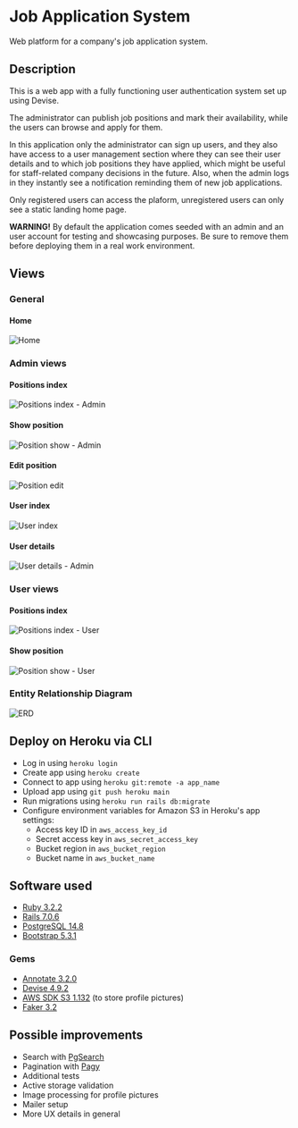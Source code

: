 # Job Application System

Web platform for a company's job application system.

## Description

This is a web app with a fully functioning user authentication system set up using Devise.

The administrator can publish job positions and mark their availability, while the users can browse and apply for them.

In this application only the administrator can sign up users, and they also have access to a user management section where they can see their user details and to which job positions they have applied, which might be useful for staff-related company decisions in the future. Also, when the admin logs in they instantly see a notification reminding them of new job applications.

Only registered users can access the plaform, unregistered users can only see a static landing home page.

**WARNING!** By default the application comes seeded with an admin and an user account for testing and showcasing purposes. Be sure to remove them before deploying them in a real work environment.

## Views

### General

#### Home
![Home](readme/home.webp)

### Admin views

#### Positions index
![Positions index - Admin](readme/position_index_admin.webp)

#### Show position
![Position show - Admin](readme/show_admin.webp)

#### Edit position
![Position edit](readme/edit.webp)

#### User index
![User index](readme/user_index.webp)

#### User details
![User details - Admin](readme/user_details_admin.webp)

### User views

#### Positions index
![Positions index - User](readme/position_index_user.webp)

#### Show position
![Position show - User](readme/show_user.webp)

### Entity Relationship Diagram

![ERD](readme/erd.png)

## Deploy on Heroku via CLI

* Log in using ```heroku login```
* Create app using ```heroku create```
* Connect to app using ```heroku git:remote -a app_name```
* Upload app using ```git push heroku main```
* Run migrations using ```heroku run rails db:migrate```
* Configure environment variables for Amazon S3 in Heroku's app settings:
    * Access key ID in ```aws_access_key_id```
    * Secret access key in ```aws_secret_access_key```
    * Bucket region in ```aws_bucket_region```
    * Bucket name in ```aws_bucket_name```

## Software used

* [Ruby 3.2.2](https://www.ruby-lang.org/en/)  
* [Rails 7.0.6](https://rubyonrails.org/)  
* [PostgreSQL 14.8](https://www.postgresql.org)  
* [Bootstrap 5.3.1](https://getbootstrap.com/)  

### Gems

* [Annotate 3.2.0](https://github.com/ctran/annotate_models)  
* [Devise 4.9.2](https://github.com/heartcombo/devise)  
* [AWS SDK S3 1.132](https://github.com/aws/aws-sdk-rails) (to store profile pictures)  
* [Faker 3.2](https://github.com/faker-ruby/faker)

## Possible improvements

* Search with [PgSearch](https://github.com/Casecommons/pg_search)  
* Pagination with [Pagy](https://github.com/ddnexus/pagy)  
* Additional tests  
* Active storage validation  
* Image processing for profile pictures  
* Mailer setup  
* More UX details in general
